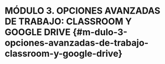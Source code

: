 # MÓDULO 3\. OPCIONES AVANZADAS DE TRABAJO: CLASSROOM Y GOOGLE DRIVE {#m-dulo-3-opciones-avanzadas-de-trabajo-classroom-y-google-drive}

